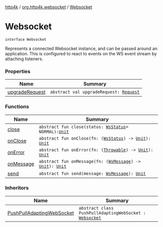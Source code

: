 [http4k](../../index.md) / [org.http4k.websocket](../index.md) / [Websocket](./index.md)

# Websocket

`interface Websocket`

Represents a connected Websocket instance, and can be passed around an application. This is configured
to react to events on the WS event stream by attaching listeners.

### Properties

| Name | Summary |
|---|---|
| [upgradeRequest](upgrade-request.md) | `abstract val upgradeRequest: `[`Request`](../../org.http4k.core/-request/index.md) |

### Functions

| Name | Summary |
|---|---|
| [close](close.md) | `abstract fun close(status: `[`WsStatus`](../-ws-status/index.md)` = NORMAL): `[`Unit`](https://kotlinlang.org/api/latest/jvm/stdlib/kotlin/-unit/index.html) |
| [onClose](on-close.md) | `abstract fun onClose(fn: (`[`WsStatus`](../-ws-status/index.md)`) -> `[`Unit`](https://kotlinlang.org/api/latest/jvm/stdlib/kotlin/-unit/index.html)`): `[`Unit`](https://kotlinlang.org/api/latest/jvm/stdlib/kotlin/-unit/index.html) |
| [onError](on-error.md) | `abstract fun onError(fn: (`[`Throwable`](https://kotlinlang.org/api/latest/jvm/stdlib/kotlin/-throwable/index.html)`) -> `[`Unit`](https://kotlinlang.org/api/latest/jvm/stdlib/kotlin/-unit/index.html)`): `[`Unit`](https://kotlinlang.org/api/latest/jvm/stdlib/kotlin/-unit/index.html) |
| [onMessage](on-message.md) | `abstract fun onMessage(fn: (`[`WsMessage`](../-ws-message/index.md)`) -> `[`Unit`](https://kotlinlang.org/api/latest/jvm/stdlib/kotlin/-unit/index.html)`): `[`Unit`](https://kotlinlang.org/api/latest/jvm/stdlib/kotlin/-unit/index.html) |
| [send](send.md) | `abstract fun send(message: `[`WsMessage`](../-ws-message/index.md)`): `[`Unit`](https://kotlinlang.org/api/latest/jvm/stdlib/kotlin/-unit/index.html) |

### Inheritors

| Name | Summary |
|---|---|
| [PushPullAdaptingWebSocket](../-push-pull-adapting-web-socket/index.md) | `abstract class PushPullAdaptingWebSocket : `[`Websocket`](./index.md) |

